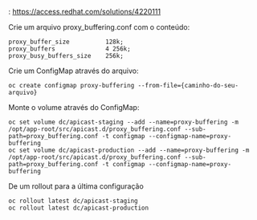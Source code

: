 : https://access.redhat.com/solutions/4220111

Crie um arquivo proxy_buffering.conf com o conteúdo:

    proxy_buffer_size          128k;
    proxy_buffers              4 256k;
    proxy_busy_buffers_size    256k;
    
Crie um ConfigMap através do arquivo:

    oc create configmap proxy-buffering --from-file={caminho-do-seu-arquivo}

Monte o volume através do ConfigMap:

    oc set volume dc/apicast-staging --add --name=proxy-buffering -m /opt/app-root/src/apicast.d/proxy_buffering.conf --sub-path=proxy_buffering.conf -t configmap --configmap-name=proxy-buffering
    oc set volume dc/apicast-production --add --name=proxy-buffering -m /opt/app-root/src/apicast.d/proxy_buffering.conf --sub-path=proxy_buffering.conf -t configmap --configmap-name=proxy-buffering
    
De um rollout para a última configuração

    oc rollout latest dc/apicast-staging
    oc rollout latest dc/apicast-production
    
